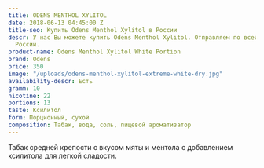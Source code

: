```yaml
---
title: ODENS MENTHOL XYLITOL
date: 2018-06-13 04:45:00 Z
title-seo: Купить Odens Menthol Xylitol в России
descr: У нас Вы можете купить Odens Menthol Xylitol. Отправляем по всей территории
  России.
product-name: Odens Menthol Xylitol White Portion
brand: Odens
price: 350
image: "/uploads/odens-menthol-xylitol-extreme-white-dry.jpg"
availability-descr: Есть
gramm: 10
nicotine: 22
portions: 13
taste: Ксилитол
form: Порционный, сухой
composition: Табак, вода, соль, пищевой ароматизатор
---
```


Табак средней крепости c вкусом мяты и ментола с добавлением ксилитола для легкой сладости.